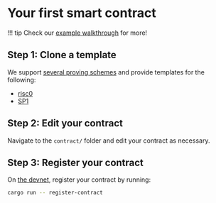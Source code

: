 # Your first smart contract

!!! tip
    Check our [example walkthrough](./example/your-first-smart-contract.md) for more!

## Step 1: Clone a template

We support [several proving schemes](../concepts/proof-generation.md#our-supported-proving-schemes) and provide templates for the following:

- [risc0](https://github.com/Hyle-org/risc0-template)
- [SP1](https://github.com/Hyle-org/template-sp1)

## Step 2: Edit your contract

Navigate to the `contract/` folder and edit your contract as necessary.

## Step 3: Register your contract

On [the devnet](./devnet.md), register your contract by running:

```sh
cargo run -- register-contract
```
